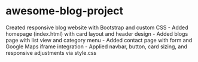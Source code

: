 # awesome-blog-project
Created responsive blog website with Bootstrap and custom CSS   - Added homepage (index.html) with card layout and header design   - Added blogs page with list view and category menu   - Added contact page with form and Google Maps iframe integration   - Applied navbar, button, card sizing, and responsive adjustments via style.css

